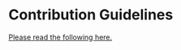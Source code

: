 # Contribution Guidelines

[Please read the following here.](https://pages.datascience.ch/sdsc-best-practices/documentation/docs/contribute/intro/)
